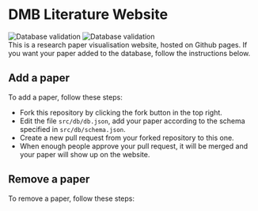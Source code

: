 # DMB Literature Website
![Database validation](https://github.com/BorisGerretzen/DMBLiteratureWebsite/actions/workflows/main.yml/badge.svg)
![Database validation](https://github.com/BorisGerretzen/DMBLiteratureWebsite/actions/workflows/deploy.yml/badge.svg)\
This is a research paper visualisation website, hosted on Github pages. If you want your paper added to the database, follow the instructions below.

## Add a paper
To add a paper, follow these steps:
- Fork this repository by clicking the fork button in the top right.
- Edit the file ```src/db/db.json```, add your paper according to the schema specified in ```src/db/schema.json```.
- Create a new pull request from your forked repository to this one.
- When enough people approve your pull request, it will be merged and your paper will show up on the website.


## Remove a paper
To remove a paper, follow these steps:
